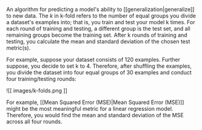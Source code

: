 
An algorithm for predicting a model&#39;s ability to
[[generalization|generalize]] to new data. The <em>k</em> in k-fold refers to the
number of equal groups you divide a dataset&#39;s examples into; that is, you train
and test your model k times. For each round of training and testing, a
different group is the test set, and all remaining groups become the training
set. After k rounds of training and testing, you calculate the mean and
standard deviation of the chosen test metric(s).

For example, suppose your dataset consists of 120 examples. Further suppose,
you decide to set k to 4. Therefore, after shuffling the examples,
you divide the dataset into four equal groups of 30 examples and conduct four
training/testing rounds:


![[ images/k-folds.png ]]


For example, [[Mean Squared Error (MSE)|Mean Squared Error (MSE)]] might
be the most meaningful metric for a linear regression model. Therefore, you
would find the mean and standard deviation of the MSE across all four rounds.

